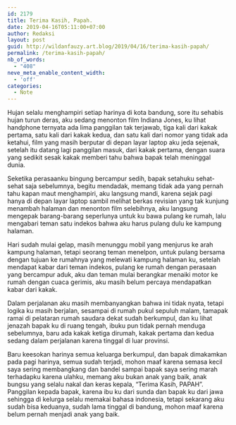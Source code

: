 ```yaml
---
id: 2179
title: Terima Kasih, Papah.
date: 2019-04-16T05:11:00+07:00
author: Redaksi
layout: post
guid: http://wildanfauzy.art.blog/2019/04/16/terima-kasih-papah/
permalink: /terima-kasih-papah/
nb_of_words:
  - "408"
neve_meta_enable_content_width:
  - 'off'
categories:
  - Note
---
```

Hujan selalu menghampiri setiap harinya di kota bandung, sore itu sehabis hujan turun deras, aku sedang menonton film Indiana Jones, ku lihat handphone ternyata ada lima panggilan tak terjawab, tiga kali dari kakak pertama, satu kali dari kakak kedua, dan satu kali dari nomor yang tidak ada ketahui, film yang masih berputar di depan layar laptop aku jeda sejenak, setelah itu datang lagi panggilan masuk, dari kakak pertama, dengan suara yang sedikit sesak kakak memberi tahu bahwa bapak telah meninggal dunia. &nbsp; 

Seketika perasaanku bingung bercampur sedih, bapak setahuku sehat-sehat saja sebelumnya, begitu mendadak, memang tidak ada yang pernah tahu kapan maut menghampiri, aku langsung mandi, karena sejak pagi hanya di depan layar laptop sambil melihat berkas revisian yang tak kunjung menambah halaman dan menonton film selebihnya, aku langsung mengepak barang-barang seperlunya untuk ku bawa pulang ke rumah, lalu mengabari teman satu indekos bahwa aku harus pulang dulu ke kampung halaman. &nbsp; 

Hari sudah mulai gelap, masih menunggu mobil yang menjurus ke arah kampung halaman, tetapi seorang teman menelpon, untuk pulang bersama dengan tujuan ke rumahnya yang melewati kampung halaman ku, setelah mendapat kabar dari teman indekos, pulang ke rumah dengan perasaan yang bercampur aduk, aku dan teman mulai berangkar menaiki motor ke rumah dengan cuaca gerimis, aku masih belum percaya mendapatkan kabar dari kakak. &nbsp; 

Dalam perjalanan aku masih membanyangkan bahwa ini tidak nyata, tetapi logika ku masih berjalan, sesampai di rumah pukul sepuluh malam, tamapak ramai di pelataran rumah saudara dekat sudah berkumpul, dan ku lihat jenazah bapak ku di ruang tengah, ibuku pun tidak pernah menduga sebelumnya, baru ada kakak ketiga dirumah, kakak pertama dan kedua sedang dalam perjalanan karena tinggal di luar provinsi. &nbsp; 

Baru keesokan harinya semua keluarga berkumpul, dan bapak dimakamkan pada pagi harinya, semua sudah terjadi, mohon maaf karena semasa kecil saya sering membangkang dan bandel sampai bapak saya sering marah terhadapku karena ulahku, memang aku bukan anak yang baik, anak bungsu yang selalu nakal dan keras kepala, “Terima Kasih, PAPAH”. Panggilan kepada bapak, karena ibu ku dari sunda dan bapak ku dari jawa sehingga di kelurga selalu memakai bahasa indonesia, tetapi sekarang aku sudah bisa keduanya, sudah lama tinggal di bandung, mohon maaf karena belum pernah menjadi anak yang baik.